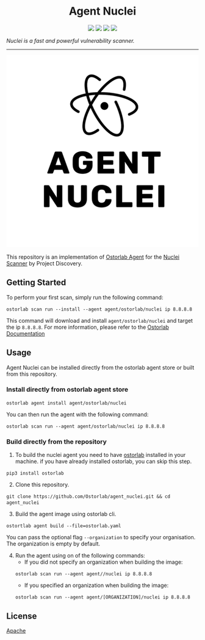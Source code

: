 
<h1 align="center">Agent Nuclei</h1>

<p align="center">
<img src="https://img.shields.io/badge/License-Apache_2.0-brightgreen.svg">
<img src="https://img.shields.io/github/languages/top/ostorlab/agent_nuclei">
<img src="https://img.shields.io/github/stars/ostorlab/agent_nuclei">
<img src="https://img.shields.io/badge/PRs-welcome-brightgreen.svg">
</p>

_Nuclei is a fast and powerful vulnerability scanner._

---

<p align="center">
<img src="https://github.com/Ostorlab/agent_nuclei/blob/main/images/logo.png" alt="agent-nuclei" />
</p>

This repository is an implementation of [Ostorlab Agent](https://pypi.org/project/ostorlab/) for the [Nuclei Scanner](https://github.com/projectdiscovery/nuclei) by Project Discovery.

## Getting Started
To perform your first scan, simply run the following command:
```shell
ostorlab scan run --install --agent agent/ostorlab/nuclei ip 8.8.8.8
```

This command will download and install `agent/ostorlab/nuclei` and target the ip `8.8.8.8`.
For more information, please refer to the [Ostorlab Documentation](https://github.com/Ostorlab/ostorlab/blob/main/README.md)


## Usage

Agent Nuclei can be installed directly from the ostorlab agent store or built from this repository.

 ### Install directly from ostorlab agent store

 ```shell
 ostorlab agent install agent/ostorlab/nuclei
 ```

You can then run the agent with the following command:
```shell
ostorlab scan run --agent agent/ostorlab/nuclei ip 8.8.8.8
```


### Build directly from the repository

 1. To build the nuclei agent you need to have [ostorlab](https://pypi.org/project/ostorlab/) installed in your machine.  if you have already installed ostorlab, you can skip this step.

```shell
pip3 install ostorlab
```

 2. Clone this repository.

```shell
git clone https://github.com/Ostorlab/agent_nuclei.git && cd agent_nuclei
```

 3. Build the agent image using ostorlab cli.

 ```shell
 ostortlab agent build --file=ostorlab.yaml
 ```

 You can pass the optional flag `--organization` to specify your organisation. The organization is empty by default.

 4. Run the agent using on of the following commands:
	 * If you did not specify an organization when building the image:
    ```shell
    ostorlab scan run --agent agent//nuclei ip 8.8.8.8
    ```
	 * If you specified an organization when building the image:
    ```shell
    ostorlab scan run --agent agent/[ORGANIZATION]/nuclei ip 8.8.8.8
    ```


## License
[Apache](./LICENSE)

